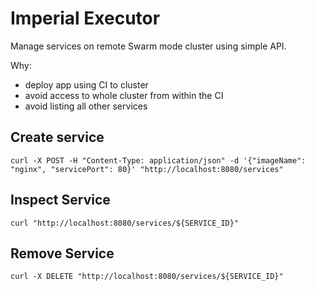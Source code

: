 Imperial Executor
=================

Manage services on remote Swarm mode cluster using simple API.

Why:
- deploy app using CI to cluster
- avoid access to whole cluster from within the CI
- avoid listing all other services

## Create service

`curl -X POST -H "Content-Type: application/json" -d '{"imageName": "nginx", "servicePort": 80}' "http://localhost:8080/services"`

## Inspect Service

`curl "http://localhost:8080/services/${SERVICE_ID}"`

## Remove Service

`curl -X DELETE "http://localhost:8080/services/${SERVICE_ID}"`
